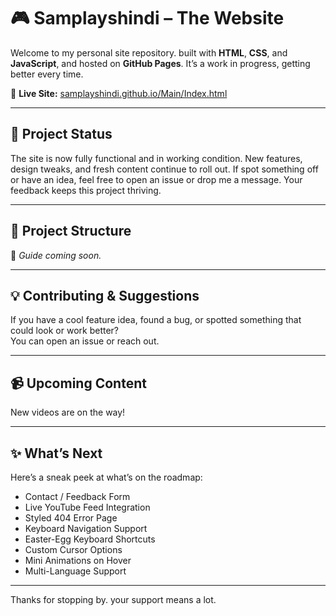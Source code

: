 # 🎮 Samplayshindi – The Website

Welcome to my personal site repository. built with **HTML**, **CSS**, and **JavaScript**, and hosted on **GitHub Pages**. It’s a work in progress, getting better every time.

🔗 **Live Site:** [samplayshindi.github.io/Main/Index.html](https://samplayshindi.github.io/Main/Index.html)

---

## 🚧 Project Status

The site is now fully functional and in working condition. New features, design tweaks, and fresh content continue to roll out.
If spot something off or have an idea, feel free to open an issue or drop me a message. Your feedback keeps this project thriving.

---

## 📁 Project Structure

📄 _Guide coming soon._

---

## 💡 Contributing & Suggestions

If you have a cool feature idea, found a bug, or spotted something that could look or work better?  
You can open an issue or reach out.

---

## 📹 Upcoming Content

New videos are on the way!

---

## ✨ What’s Next

Here’s a sneak peek at what’s on the roadmap:

-  Contact / Feedback Form  
-  Live YouTube Feed Integration  
-  Styled 404 Error Page  
-  Keyboard Navigation Support  
-  Easter-Egg Keyboard Shortcuts  
-  Custom Cursor Options  
-  Mini Animations on Hover  
-  Multi-Language Support  

---

Thanks for stopping by. your support means a lot.
